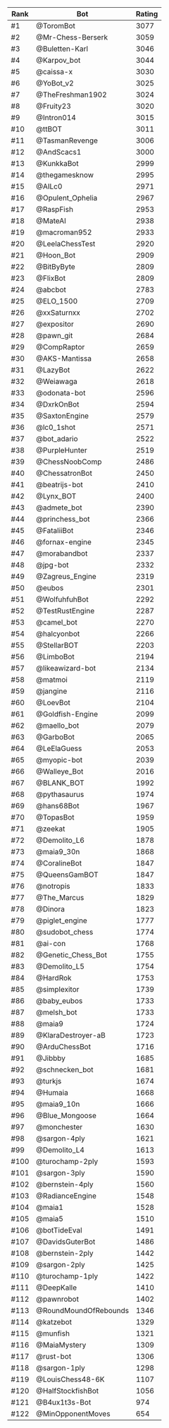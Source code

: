Rank|Bot|Rating
---|---|---
#1|@ToromBot|3077
#2|@Mr-Chess-Berserk|3059
#3|@Buletten-Karl|3046
#4|@Karpov_bot|3044
#5|@caissa-x|3030
#6|@YoBot_v2|3025
#7|@TheFreshman1902|3024
#8|@Fruity23|3020
#9|@Intron014|3015
#10|@ttBOT|3011
#11|@TasmanRevenge|3006
#12|@AndScacs1|3000
#13|@KunkkaBot|2999
#14|@thegamesknow|2995
#15|@AILc0|2971
#16|@Opulent_Ophelia|2967
#17|@RaspFish|2953
#18|@MateAI|2938
#19|@macroman952|2933
#20|@LeelaChessTest|2920
#21|@Hoon_Bot|2909
#22|@BitByByte|2809
#23|@FlixBot|2809
#24|@abcbot|2783
#25|@ELO_1500|2709
#26|@xxSaturnxx|2702
#27|@expositor|2690
#28|@pawn_git|2684
#29|@CompRaptor|2659
#30|@AKS-Mantissa|2658
#31|@LazyBot|2622
#32|@Weiawaga|2618
#33|@odonata-bot|2596
#34|@DxrkOnBot|2594
#35|@SaxtonEngine|2579
#36|@lc0_1shot|2571
#37|@bot_adario|2522
#38|@PurpleHunter|2519
#39|@ChessNoobComp|2486
#40|@ChessatronBot|2450
#41|@beatrijs-bot|2410
#42|@Lynx_BOT|2400
#43|@admete_bot|2390
#44|@princhess_bot|2366
#45|@FataliiBot|2346
#46|@fornax-engine|2345
#47|@morabandbot|2337
#48|@jpg-bot|2332
#49|@Zagreus_Engine|2319
#50|@eubos|2301
#51|@WolfuhfuhBot|2292
#52|@TestRustEngine|2287
#53|@camel_bot|2270
#54|@halcyonbot|2266
#55|@StellarBOT|2203
#56|@LimboBot|2194
#57|@likeawizard-bot|2134
#58|@matmoi|2119
#59|@jangine|2116
#60|@LoevBot|2104
#61|@Goldfish-Engine|2099
#62|@maello_bot|2079
#63|@GarboBot|2065
#64|@LeElaGuess|2053
#65|@myopic-bot|2039
#66|@Walleye_Bot|2016
#67|@BLANK_BOT|1992
#68|@pythasaurus|1974
#69|@hans68Bot|1967
#70|@TopasBot|1959
#71|@zeekat|1905
#72|@Demolito_L6|1878
#73|@maia9_30n|1868
#74|@CoralineBot|1847
#75|@QueensGamBOT|1847
#76|@notropis|1833
#77|@The_Marcus|1829
#78|@Dinora|1823
#79|@piglet_engine|1777
#80|@sudobot_chess|1774
#81|@ai-con|1768
#82|@Genetic_Chess_Bot|1755
#83|@Demolito_L5|1754
#84|@HardRok|1753
#85|@simplexitor|1739
#86|@baby_eubos|1733
#87|@melsh_bot|1733
#88|@maia9|1724
#89|@KlaraDestroyer-aB|1723
#90|@ArduChessBot|1716
#91|@Jibbby|1685
#92|@schnecken_bot|1681
#93|@turkjs|1674
#94|@Humaia|1668
#95|@maia9_10n|1666
#96|@Blue_Mongoose|1664
#97|@monchester|1630
#98|@sargon-4ply|1621
#99|@Demolito_L4|1613
#100|@turochamp-2ply|1593
#101|@sargon-3ply|1590
#102|@bernstein-4ply|1560
#103|@RadianceEngine|1548
#104|@maia1|1528
#105|@maia5|1510
#106|@botTideEval|1491
#107|@DavidsGuterBot|1486
#108|@bernstein-2ply|1442
#109|@sargon-2ply|1425
#110|@turochamp-1ply|1422
#111|@DeepKalle|1410
#112|@pawnrobot|1402
#113|@RoundMoundOfRebounds|1346
#114|@katzebot|1329
#115|@munfish|1321
#116|@MaiaMystery|1309
#117|@rust-bot|1306
#118|@sargon-1ply|1298
#119|@LouisChess48-6K|1107
#120|@HalfStockfishBot|1056
#121|@B4ux1t3s-Bot|974
#122|@MinOpponentMoves|654
